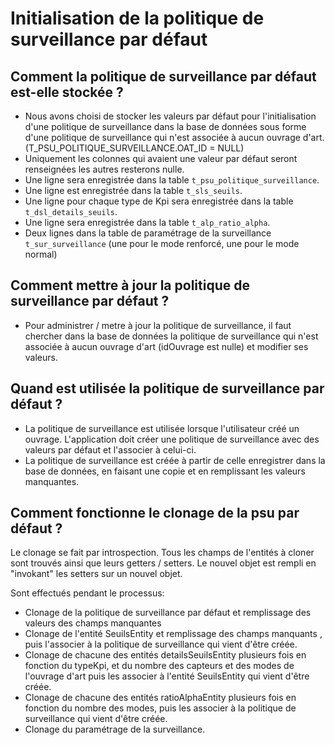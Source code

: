 # Initialisation de la politique de surveillance par défaut

## Comment la politique de surveillance par défaut est-elle stockée ?
- Nous avons choisi de stocker les valeurs par défaut pour l'initialisation d'une politique de surveillance dans 
  la base de données sous forme d'une politique de surveillance qui n'est associée à aucun ouvrage d'art. (T_PSU_POLITIQUE_SURVEILLANCE.OAT_ID = NULL)
- Uniquement les colonnes qui avaient une valeur par défaut seront renseignées les autres resterons nulle.
- Une ligne sera enregistrée dans la table `t_psu_politique_surveillance`.
- Une ligne est enregistrée dans la table `t_sls_seuils`.
- Une ligne pour chaque type de Kpi sera enregistrée dans la table `t_dsl_details_seuils`.
- Une ligne sera enregistrée dans la table `t_alp_ratio_alpha`.
- Deux lignes dans la table de paramétrage de la surveillance `t_sur_surveillance` (une pour le mode renforcé, une pour le mode normal)

## Comment mettre à jour la politique de surveillance par défaut ?
- Pour administrer / metre à jour la politique de surveillance, il faut chercher dans la base de données la politique
  de surveillance qui n'est associée à aucun ouvrage d'art (idOuvrage est nulle) et modifier ses valeurs.
  
## Quand est utilisée la politique de surveillance par défaut ?
- La politique de surveillance est utilisée lorsque l'utilisateur créé un ouvrage. L'application doit créer une politique de surveillance avec des valeurs par 
  défaut et l'associer à celui-ci. 
- La politique de surveillance est créée à partir de celle enregistrer dans la base de données, en faisant une copie et en 
  remplissant les valeurs manquantes.
  
## Comment fonctionne le clonage de la psu par défaut ?
Le clonage se fait par introspection. Tous les champs de l'entités à cloner sont trouvés ainsi que leurs getters / setters. Le nouvel objet est rempli en "invokant" les setters sur un nouvel objet.

Sont effectués pendant le processus:
- Clonage de la politique de surveillance par défaut et remplissage des valeurs des champs manquantes 
- Clonage de l'entité SeuilsEntity et remplissage des champs manquants , puis l'associer à la politique de 
  surveillance qui vient d'être créée.
- Clonage de chacune des entités detailsSeuilsEntity plusieurs fois en fonction du typeKpi, et du nombre des capteurs et 
  des modes de l'ouvrage d'art puis les associer à l'entité SeuilsEntity qui vient d'être créée.
- Clonage de chacune des entités ratioAlphaEntity plusieurs fois en fonction du nombre des modes, puis les associer 
  à la politique de surveillance qui vient d'être  créée.
- Clonage du paramétrage de la surveillance.  
